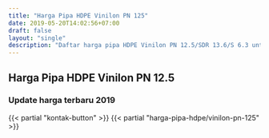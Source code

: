 ```yaml
---
title: "Harga Pipa HDPE Vinilon PN 125"
date: 2019-05-20T14:02:56+07:00
draft: false
layout: "single"
description: "Daftar harga pipa HDPE Vinilon PN 12.5/SDR 13.6/S 6.3 untuk membantu anda mengisi RAB proyek perpipaan HDPE."
---
```


## Harga Pipa HDPE Vinilon PN 12.5
### Update harga terbaru 2019
{{< partial "kontak-button" >}}
{{< partial "harga-pipa-hdpe/vinilon-pn-125" >}}
